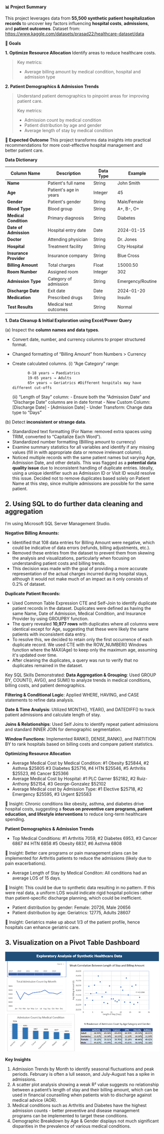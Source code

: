 **📊 Project Summary**

This project leverages data from **55,500 synthetic patient hospitalization records** to uncover key factors influencing **hospital costs**, **admissions**, and **patient outcomes**.
Dataset from: https://www.kaggle.com/datasets/prasad22/healthcare-dataset/data

**🎯 Goals**

**1. Optimize Resource Allocation**
Identify areas to reduce healthcare costs. 
>
> Key metrics:
> - Average billing amount by medical condition, hospital and admission type


**2. Patient Demographics & Admission Trends**
> Understand patient demographics to pinpoint areas for improving patient care.
>
> Key metrics:
> - Admission count by medical condition
> - Patient distribution by age and gender
> - Average length of stay by medical condition



**📌 Expected Outcome**
This project transforms data insights into practical recommendations for more cost-effective hospital management and better patient care.



**Data Dictionary**

| Column Name | Description | Data Type | Example |
| --- | --- | --- | --- |
| **Name** | Patient's full name | String | John Smith |
| **Age** | Patient's age in years | Integer | 45 |
| **Gender** | Patient's gender | String | Male/Female |
| **Blood Type** | Blood group | String | A+, B-, O+ |
| **Medical Condition** | Primary diagnosis | String | Diabetes |
| **Date of Admission** | Hospital entry date | Date | 2024-01-15 |
| **Doctor** | Attending physician | String | Dr. Jones |
| **Hospital** | Treatment facility | String | City Hospital |
| **Insurance Provider** | Insurance company | String | Blue Cross |
| **Billing Amount** | Total charges | Float | 15000.50 |
| **Room Number** | Assigned room | Integer | 302 |
| **Admission Type** | Category of admission | String | Emergency/Routine |
| **Discharge Date** | Exit date | Date | 2024-01-20 |
| **Medication** | Prescribed drugs | String | Insulin |
| **Test Results** | Medical test outcomes | String | Normal |


**1. Data Cleanup & Initial Exploration using Excel/Power Query**

(a) Inspect the **column names and data types**.
- Convert date, number, and currency columns to proper structured format.
- Changed formatting of “Billing Amount” from Numbers > Currency
- Create calculated columns.
  (i) “Age Category” range:
            
            
             0-18 years → Paediatrics
             19-65 years → Adults
             65+ years → Geriatrics #Different hospitals may have different cut-offs
            
            
  (ii) “Length of Stay” column:
            - Ensure both the “Admission Date” and “Discharge Date” columns are in date format
            - New Custom Column: [Discharge Date] - [Admission Date]
            - Under Transform: Change data type to “Days”

        
(b) Detect **inconsistent or strange data**.
- Standardized text formatting (For Name: removed extra spaces using TRIM, converted to “Capitalize Each Word”).
- Standardized number formatting (Billling amount to currency) 
- Examine summary statistics for all variables and identify if any missing values (fill in with appropriate data or remove irrelevant column).
- Noticed multiple records with the same patient names but varying Age, Admission Date, and other details. This was flagged as a **potential data quality issue** due to inconsistent handling of duplicate entries. Ideally, using a unique identifier such as Admission ID or Visit ID would resolve this issue. Decided not to remove duplicates based solely on Patient Name at this step, since multiple admissions are possible for the same patient.
    
      


## 2. Using SQL to do further data cleaning and aggregation 
I’m using Microsoft SQL Server Management Studio. 

**Negative Billing Amounts:** 
- Identified that 108 data entries for Billing Amount were negative, which could be indicative of data errors (refunds, billing adjustments, etc.).
- Removed these entries from the dataset to prevent them from skewing the analysis and visualizations, particularly when focusing on understanding patient costs and billing trends.
- This decision was made with the goal of providing a more accurate representation of the actual charges incurred during hospital stays, although it would not make much of an impact as it only consists of 0.2% of dataset.


**Duplicate Patient Records:**
- Used Common Table Expression CTE and Self-Join to identify duplicate patient records in the dataset. Duplicates were defined as having the same Name, Date of Admission, Medical Condition, and Insurance Provider by using GROUPBY function. 
- The query revealed **10,977 rows** with duplicates where all columns were identical except for Age, suggesting that these were likely the same patients with inconsistent data entry.
- To resolve this, we decided to retain only the first occurrence of each duplicate record. We used CTE with the ROW_NUMBER() Windows function where the MAX(Age) to keep only the maximum age, assuming it's updated over time.
- After cleaning the duplicates, a query was run to verify that no duplicates remained in the dataset.



Key SQL Skills Demonstrated:
**Data Aggregation & Grouping**: Used GROUP BY, COUNT(), AVG(), and SUM() to analyze trends in medical conditions, billing costs, and patient demographics.

**Filtering & Conditional Logic**: Applied WHERE, HAVING, and CASE statements to refine data analysis.

**Date & Time Analysis**: Utilized MONTH(), YEAR(), and DATEDIFF() to track patient admissions and calculate length of stay.

**Joins & Relationships**: Used Self Joins to identify repeat patient admissions and standard INNER JOIN for demographic segmentation.

**Window Functions**: Implemented RANK(), DENSE_RANK(), and PARTITION BY to rank hospitals based on billing costs and compare patient statistics.



**Optimizing Resource Allocation**
- Average Medical Cost by Medical Condition: #1 Obesity $25844, #2 Asthma $25805 #3 Diabetes $25716, #4 HTN $25546, #5 Arthritis $25523, #6 Cancer $25366
- Average Medical Cost by Hospital: #1 PLC Garner $52182, #2 Ruiz-Anthony $52154, #3 George-Gonzalez $52102
- Average Medical cost by Admission Type: #1 Elective $25718, #2 Emergency $25595, #3 Urgent $25583
  
📌 Insight: Chronic conditions like obesity, asthma, and diabetes drive hospital costs, suggesting a **focus on preventive care programs, patient education, and lifestyle interventions** to reduce long-term healthcare spending.


**Patient Demographics & Admission Trends**
- Top Medical Conditions: #1 Arthritis 7059, #2 Diabetes 6953, #3 Cancer 6867  #4 HTN 6858 #5 Obesity 6837, #6 Asthma 6808

📌 Insight: Better care programs or pain management plans can be implemented for Arthritis patients to reduce the admissions (likely due to pain exacerbations). 


- Average Length of Stay by Medical Conditon: All conditions had an average LOS of 15 days.
  
📌 Insight: This could be due to synthetic data resulting in no pattern. If this were real data, a uniform LOS would indicate rigid hospital policies rather than patient-specific discharge planning, which could be inefficient. 


- Patient distribution by gender: Female: 20726, Male 20656
- Patient distribution by age: Geriatrics: 12775, Adults 28607
    
📌 Insight: Geriatrics make up about 1/3 of the patient profile, hence hospitals can enhance geriatric care. 

## 3. Visualization on a Pivot Table Dashboard 
![Dashboard Analysis](https://github.com/yuanz25/healthcare-data-analysis/blob/main/Pivot%20Dashboard.png)

**Key Insights**
1.  Admission Trends by Month to identify seasonal fluctuations and peak periods. February is often a lull season, and July-August has a spike in admissions.
2.  A scatter plot analysis showing a weak R² value suggests no relationship between a patient’s length of stay and their billing amount, which can be used in financial counselling when patients wish to discharge against medical advice (AOR).
3.  Medical conditions such as Arthritis and Diabetes have the highest admission counts - better preventive and disease management programs can be implemented to target these conditions.
4.  Demographic Breakdown by Age & Gender displays not much significant disparities in the prevalence of various medical conditions. 

